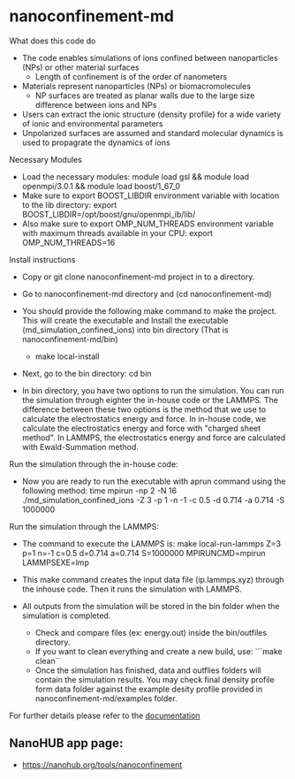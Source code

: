# nanoconfinement-md

What does this code do
* The code enables simulations of ions confined between nanoparticles (NPs) or other material surfaces
    * Length of confinement is of the order of nanometers
* Materials represent nanoparticles (NPs) or biomacromolecules
    * NP surfaces are treated as planar walls due to the large size difference between ions and NPs 
* Users can extract the ionic structure (density profile) for a wide variety of ionic and environmental parameters
* Unpolarized surfaces are assumed and standard molecular dynamics is used to propagrate the dynamics of ions

Necessary Modules

* Load the necessary modules: module load gsl && module load openmpi/3.0.1 && module load boost/1_67_0
* Make sure to export BOOST_LIBDIR environment variable with location to the lib directory: export BOOST_LIBDIR=/opt/boost/gnu/openmpi_ib/lib/
* Also make sure to export OMP_NUM_THREADS environment variable with maximum threads available in your CPU: export OMP_NUM_THREADS=16

Install instructions

* Copy or git clone nanoconfinement-md project in to a directory.
* Go to nanoconfinement-md directory and (cd nanoconfinement-md)
* You should provide the following make command to make the project. This will create the executable and Install the executable (md_simulation_confined_ions) into bin directory (That is nanoconfinement-md/bin)
   * make local-install
* Next, go to the bin directory: cd bin

* In bin directory, you have two options to run the simulation. You can run the simulation through eighter the in-house code or the LAMMPS. The difference between these two options is the method that we use to calculate the electrostatics energy and force. In in-house code, we calculate the electrostatics energy and force with "charged sheet method". In LAMMPS, the electrostatics energy and force are calculated with Ewald-Summation method. 
  
Run the simulation through the in-house code:

* Now you are ready to run the executable with aprun command using the following method: time mpirun -np 2 -N 16 ./md_simulation_confined_ions -Z 3 -p 1 -n -1 -c 0.5 -d 0.714 -a 0.714 -S 1000000

Run the simulation through the LAMMPS:

* The command to execute the LAMMPS is: make local-run-lammps Z=3 p=1 n=-1 c=0.5 d=0.714 a=0.714 S=1000000 MPIRUNCMD=mpirun LAMMPSEXE=lmp
* This make command creates the input data file (ip.lammps.xyz) through the inhouse code. Then it runs the simulation with LAMMPS.

* All outputs from the simulation will be stored in the bin folder when the simulation is completed.
   * Check and compare files (ex: energy.out) inside the bin/outfiles directory.
   * If you want to clean everything and create a new build, use: ```make clean``
   * Once the simulation has finished, data and outflies folders will contain the simulation results. You may check final density profile form data folder against the example desity profile provided in nanoconfinement-md/examples folder.


For further details please refer to the [documentation](https://softmaterialslab.github.io/nanoconfinement-md/) 

## NanoHUB app page:
* https://nanohub.org/tools/nanoconfinement
